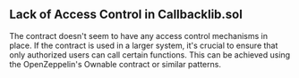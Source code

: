 ## Lack of Access Control in Callbacklib.sol
The contract doesn't seem to have any access control mechanisms in place. If the contract is used in a larger system, it's crucial to ensure that only authorized users can call certain functions. This can be achieved using the OpenZeppelin's Ownable contract or similar patterns.